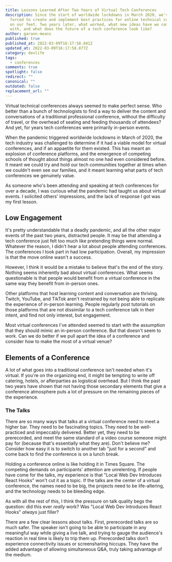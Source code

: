 ```yaml
---
title: Lessons Learned After Two Years of Virtual Tech Conferences
description: Since the start of worldwide lockdowns in March 2020, we've been
  forced to create and implement best practices for online technical conferences
  on our feet. Two years later, what worked, what new ideas have we come up
  with, and what does the future of a tech conference look like?
author: garann-means
published: true
published_at: 2022-03-09T16:17:58.841Z
updated_at: 2022-03-09T16:17:58.877Z
category: devlife
tags:
  - conferences
comments: true
spotlight: false
redirect: ""
canonical: ""
outdated: false
replacement_url: ""
---
```

Virtual technical conferences always seemed to make perfect sense. Who better than a bunch of technologists to find a way to deliver the content and conversations of a traditional professional conference, without the difficulty of travel, or the overhead of seating and feeding thousands of attendees? And yet, for years tech conferences were primarily in-person events. 

When the pandemic triggered worldwide lockdowns in March of 2020, the tech industry was challenged to determine if it had a viable model for virtual conferences, and if an appaetite for them existed. This has meant an explosion of conference platforms, and the emergence of competing schools of thought about things almost no one had even considered before. It meant we could try and hold our tech communities together at times when we couldn't even see our families, and it meant learning what parts of tech conferences we genuinely value.

As someone who's been attending and speaking at tech conferences for over a decade, I was curious what the pandemic had taught us about virtual events. I solicited others' impressions, and the lack of response I got was my first lesson. 

## Low Engagement

It's pretty understandable that a deadly pandemic, and all the other major events of the past two years, distracted people. It may be that attending a tech conference just felt too much like pretending things were normal. Whatever the reason, I didn't hear a lot about people attending conferences. The conferences I took part in had low participation. Overall, my impression is that the move online wasn't a success.

However, I think it would be a mistake to believe that's the end of the story. Nothing seems inherently bad about virtual conferences. What seems questionable is that people would benefit from a virtual conference in the same way they benefit from in-person ones.

Other platforms that host learning content and conversation are thriving. Twitch, YouTube, and TikTok aren't restrained by not being able to replicate the experience of in-person learning. People regularly post tutorials on those platforms that are not dissimilar to a tech conference talk in their intent, and find not only interest, but engagement. 

Most virtual conferences I've attended seemed to start with the assumption that they should mimic an in-person conference. But that doesn't seem to work. Can we do better if we pull apart the idea of a conference and consider how to make the most of a virtual venue?

## Elements of a Conference

A lot of what goes into a traditional conference isn't needed when it's virtual. If you're on the organizing end, it might be tempting to write off catering, hotels, or afterparties as logistical overhead. But I think the past two years have shown that not having those secondary elements that give a conference atmosphere puts a lot of pressure on the remaining pieces of the experience. 

### The Talks

There are so many ways that talks at a virtual conference need to meet a higher bar. They need to be fascinating topics. They need to be well-practiced and impeccably delivered. Better yet, they need to be prerecorded, and meet the same standard of a video course someone might pay for (because that's essentially what they are). Don't believe me? Consider how easy it is to switch to another tab "just for a second" and come back to find the conference is on a lunch break. 

Holding a conference online is like holding it in Times Square. The competing demands on participants' attention are unrelenting. If people have come for the talks, my experience is that "Local Web Dev Introduces React Hooks" won't cut it as a topic. If the talks are the center of a virtual conference, the names need to be big, the projects need to be life-altering, and the technology needs to be bleeding edge. 

As with all the rest of this, I think the pressure on talk quality begs the question: did this ever _really_ work? Was "Local Web Dev Introduces React Hooks" _always_ just filler? 

There are a few clear lessons about talks. First, prerecorded talks are so much safer. The speaker isn't going to be able to participate in any meaningful way while giving a live talk, and trying to gauge the audience's reaction in real time is likely to trip them up. Prerecorded talks don't experience connectivity issues or screensharing hiccups. They have the added advantage of allowing simultaneous Q&A, truly taking advantage of the medium. 
